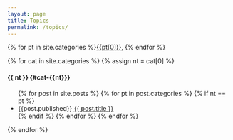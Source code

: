 ```yaml
---
layout: page
title: Topics
permalink: /topics/
---
```


{% for pt in site.categories %}[{{pt[0]}}](#cat-{{pt[0]}}), {% endfor %}

{% for cat in site.categories %}
{% assign nt = cat[0] %}

#### {{ nt }} {#cat-{{nt}}}
<ul> 
  {% for post in site.posts %}
    {% for pt in post.categories %}
      {% if nt == pt %}
        <li>
          {{post.published}} <a href="{{ post.url }}">{{ post.title }}</a>
        </li>
      {% endif %}
    {% endfor %}
  {% endfor %}
</ul>  
{% endfor %}
